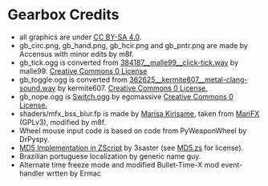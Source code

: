 # Gearbox Credits

- all graphics are under [CC BY-SA 4.0](https://creativecommons.org/licenses/by-sa/4.0/).
- gb_circ.png, gb_hand.png, gb_hcir.png and gb_pntr.png are made by Accensus with minor edits by m8f.
- gb_tick.ogg is converted from
  [384187__malle99__click-tick.wav](https://freesound.org/people/malle99/sounds/384187/)
  by malle99. [Creative Commons 0 License](http://creativecommons.org/publicdomain/zero/1.0/)
- gb_toggle.ogg is converted from
  [362625__kermite607__metal-clang-sound.wav](https://freesound.org/people/kermite607/sounds/362625/)
  by kermite607. [Creative Commons 0 License.](http://creativecommons.org/publicdomain/zero/1.0/)
- gb_nope.ogg is [Switch.ogg](https://freesound.org/people/egomassive/sounds/536802/) by egomassive [Creative Commons 0 License.](http://creativecommons.org/publicdomain/zero/1.0/)
- shaders/mfx_bss_blur.fp is made by [Marisa
  Kirisame](https://github.com/OrdinaryMagician/), taken from
  [MariFX](https://github.com/OrdinaryMagician/marifx_m) (GPLv3), modified by m8f.
- Wheel mouse input code is based on code from PyWeaponWheel by DrPyspy.
- [MD5 Implementation in ZScript](https://github.com/3saster/GZDoom_Utilities) by 3saster (see [MD5.zs](zscript/MD5/MD5.zs) for license).
- Brazilian portuguese localization by generic name guy.
- Alternate time freeze mode and modified Bullet-Time-X mod event-handler wrtten by Ermac

